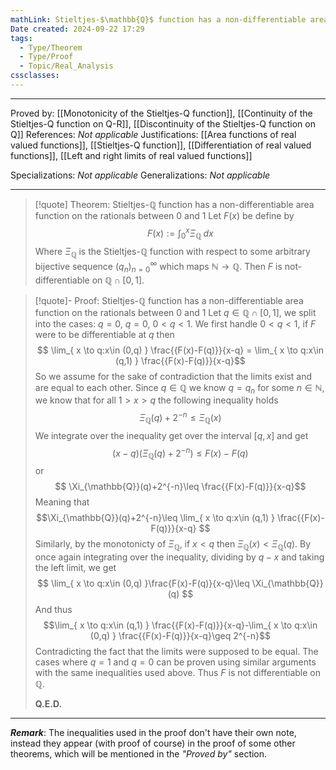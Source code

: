 ```yaml
---
mathLink: Stieltjes-$\mathbb{Q}$ function has a non-differentiable area function on the rationals between $0$ and $1$
Date created: 2024-09-22 17:29
tags:
  - Type/Theorem
  - Type/Proof
  - Topic/Real_Analysis
cssclasses:
---
```


---

Proved by: [[Monotonicity of the Stieltjes-Q function]], [[Continuity of the Stieltjes-Q function on Q-R]], [[Discontinuity of the Stieltjes-Q function on Q]]
References: _Not applicable_
Justifications: [[Area functions of real valued functions]], [[Stieltjes-Q function]], [[Differentiation of real valued functions]], [[Left and right limits of real valued functions]]

Specializations: _Not applicable_
Generalizations: _Not applicable_

---

> [!quote] Theorem: Stieltjes-$\mathbb{Q}$ function has a non-differentiable area function on the rationals between $0$ and $1$
> Let $F(x)$ be define by $$ F(x):= \int_{0}^{x}\Xi_{\mathbb{Q}}\; dx$$Where $\Xi_{\mathbb{Q}}$ is the Stieltjes-$\mathbb{Q}$ function with respect to some arbitrary bijective sequence $(q_n)^\infty_{n=0}$ which maps $\mathbb{N}\to \mathbb{Q}$. Then $F$ is not-differentiable on $\mathbb{Q}\cap[0,1]$.

>[!quote]- Proof: Stieltjes-$\mathbb{Q}$ function has a non-differentiable area function on the rationals between $0$ and $1$
>Let $q\in \mathbb{Q}\cap[0,1]$, we split into the cases: $q=0$, $q=0$, $0<q<1$. We first handle $0<q<1$, if $F$ were to be differentiable at $q$ then $$ \lim_{ x \to q:x\in (0,q) } \frac{{F(x)-F(q)}}{x-q} = \lim_{ x \to q:x\in (q,1) } \frac{{F(x)-F(q)}}{x-q}$$So we assume for the sake of contradiction that the limits exist and are equal to each other. Since $q\in \mathbb{Q}$ we know $q=q_{n}$ for some $n\in \mathbb{N}$, we know that for all $1>x>q$ the following inequality holds $$ \Xi_{\mathbb{Q}}(q)+2^{-n}\leq \Xi_{\mathbb{Q}}(x) $$We integrate over the inequality get over the interval $[q,x]$ and get $$ (x-q)(\Xi_{\mathbb{Q}}(q)+2^{-n})\leq F(x)-F(q) $$or $$  \Xi_{\mathbb{Q}}(q)+2^{-n}\leq \frac{{F(x)-F(q)}}{x-q}$$Meaning that $$\Xi_{\mathbb{Q}}(q)+2^{-n}\leq  \lim_{ x \to q:x\in (q,1) } \frac{{F(x)-F(q)}}{x-q}  $$Similarly, by the monotonicty of $\Xi_{\mathbb{Q}}$, if $x<q$ then $\Xi_{\mathbb{Q}}(x)<\Xi_{\mathbb{Q}}(q)$. By once again integrating over the inequality, dividing by $q-x$ and taking the left limit, we get $$ \lim_{ x \to q:x\in (0,q) }\frac{F(x)-F(q)}{x-q}\leq \Xi_{\mathbb{Q}}(q)  $$And thus $$\lim_{ x \to q:x\in (q,1) } \frac{{F(x)-F(q)}}{x-q}-\lim_{ x \to q:x\in (0,q) } \frac{{F(x)-F(q)}}{x-q}\geq 2^{-n}$$Contradicting the fact that the limits were supposed to be equal. The cases where $q=1$ and $q=0$ can be proven using similar arguments with the same inequalities used above. Thus $F$ is not differentiable on $\mathbb{Q}$.
>
>**Q.E.D.**

---
**_Remark_**: The inequalities used in the proof don't have their own note, instead they appear (with proof of course) in the proof of some other theorems, which will be mentioned in the *"Proved by"* section.